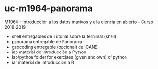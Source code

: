 # uc-m1964-panorama

M1964 - Introducción a los datos masivos y a la ciencia en abierto - Curso 2018-2019

- shell      entregables de Tutorial sobre la terminal (shell)
- panorama   entregable de Panorama
- geocoding  entregable (opcional) de ICANE
- iap        material de introducción a Python
- lab/python folder for exercises (given and own) of python
- iar        material de introducción a R
